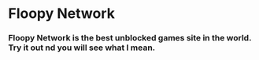 # Floopy Network


### Floopy Network is the best unblocked games site in the world. Try it out nd you will see what I mean.
